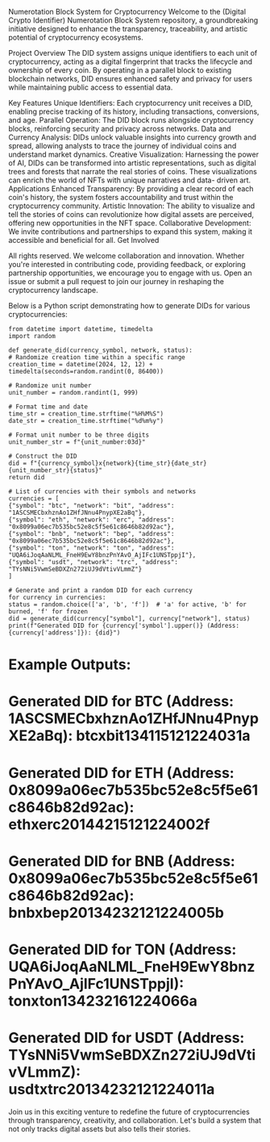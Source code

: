 Numerotation Block System for Cryptocurrency
    Welcome to the (Digital Crypto Identifier) Numerotation Block System repository, a groundbreaking initiative designed to enhance the transparency, traceability, and artistic potential of cryptocurrency ecosystems.

Project Overview
    The DID system assigns unique identifiers to each unit of cryptocurrency, acting as a digital fingerprint that tracks the lifecycle and ownership of every coin. By operating in a parallel block to existing blockchain networks, DID ensures enhanced safety and privacy     for users while maintaining public access to essential data.

Key Features
    Unique Identifiers: Each cryptocurrency unit receives a DID, enabling precise tracking of its history, including transactions, conversions, and age.
    Parallel Operation: The DID block runs alongside cryptocurrency blocks, reinforcing security and privacy across networks.
    Data and Currency Analysis: DIDs unlock valuable insights into currency growth and spread, allowing analysts to trace the journey of individual coins and understand market dynamics.
    Creative Visualization: Harnessing the power of AI, DIDs can be transformed into artistic representations, such as digital trees and forests that narrate the real stories of coins. These visualizations can enrich the world of NFTs with unique narratives and data-        driven art.
Applications
    Enhanced Transparency: By providing a clear record of each coin's history, the system fosters accountability and trust within the cryptocurrency community.
    Artistic Innovation: The ability to visualize and tell the stories of coins can revolutionize how digital assets are perceived, offering new opportunities in the NFT space.
    Collaborative Development: We invite contributions and partnerships to expand this system, making it accessible and beneficial for all.
    Get Involved
    
All rights reserved. We welcome collaboration and innovation. Whether you're interested in contributing code, providing feedback, or exploring partnership opportunities, we encourage you to engage with us. Open an issue or submit a pull request to join our journey in reshaping the cryptocurrency landscape.

Below is a Python script demonstrating how to generate DIDs for various cryptocurrencies:


    from datetime import datetime, timedelta
    import random

    def generate_did(currency_symbol, network, status):
    # Randomize creation time within a specific range
    creation_time = datetime(2024, 12, 12) + timedelta(seconds=random.randint(0, 86400))
    
    # Randomize unit number
    unit_number = random.randint(1, 999)
    
    # Format time and date
    time_str = creation_time.strftime("%H%M%S")
    date_str = creation_time.strftime("%d%m%y")
    
    # Format unit number to be three digits
    unit_number_str = f"{unit_number:03d}"
    
    # Construct the DID
    did = f"{currency_symbol}x{network}{time_str}{date_str}{unit_number_str}{status}"
    return did

    # List of currencies with their symbols and networks
    currencies = [
    {"symbol": "btc", "network": "bit", "address": "1ASCSMECbxhznAo1ZHfJNnu4PnypXE2aBq"},
    {"symbol": "eth", "network": "erc", "address": "0x8099a06ec7b535bc52e8c5f5e61c8646b82d92ac"},
    {"symbol": "bnb", "network": "bep", "address": "0x8099a06ec7b535bc52e8c5f5e61c8646b82d92ac"},
    {"symbol": "ton", "network": "ton", "address": "UQA6iJoqAaNLML_FneH9EwY8bnzPnYAvO_AjIFc1UNSTppjI"},
    {"symbol": "usdt", "network": "trc", "address": "TYsNNi5VwmSeBDXZn272iUJ9dVtivVLmmZ"}
    ]

    # Generate and print a random DID for each currency
    for currency in currencies:
    status = random.choice(['a', 'b', 'f'])  # 'a' for active, 'b' for burned, 'f' for frozen
    did = generate_did(currency["symbol"], currency["network"], status)
    print(f"Generated DID for {currency['symbol'].upper()} (Address: {currency['address']}): {did}")

# Example Outputs:
# Generated DID for BTC (Address: 1ASCSMECbxhznAo1ZHfJNnu4PnypXE2aBq): btcxbit134115121224031a
# Generated DID for ETH (Address: 0x8099a06ec7b535bc52e8c5f5e61c8646b82d92ac): ethxerc20144215121224002f
# Generated DID for BNB (Address: 0x8099a06ec7b535bc52e8c5f5e61c8646b82d92ac): bnbxbep20134232121224005b
# Generated DID for TON (Address: UQA6iJoqAaNLML_FneH9EwY8bnzPnYAvO_AjIFc1UNSTppjI): tonxton134232161224066a
# Generated DID for USDT (Address: TYsNNi5VwmSeBDXZn272iUJ9dVtivVLmmZ): usdtxtrc20134232121224011a

Join us in this exciting venture to redefine the future of cryptocurrencies through transparency, creativity, and collaboration. Let's build a system that not only tracks digital assets but also tells their stories.


